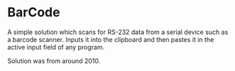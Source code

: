 # BarCode
A simple solution which scans for RS-232 data from a serial device such as a barcode scanner. Inputs it into the clipboard and then pastes it in the active input field of any program. 

Solution was from around 2010.
